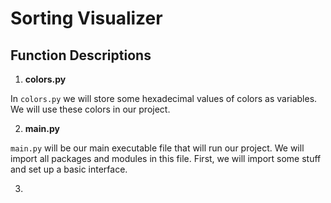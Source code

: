 # Sorting Visualizer

## Function Descriptions

1. **colors.py**

In `colors.py` we will store some hexadecimal values of colors as variables. We will use these colors in our project.

2. **main.py**

`main.py` will be our main executable file that will run our project. We will import all packages and modules in this file. First, we will import some stuff and set up a basic interface.

3. 